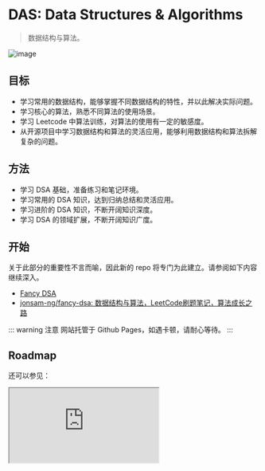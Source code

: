 # DAS: Data Structures & Algorithms

> 数据结构与算法。

![image](https://cdn.staticaly.com/gh/jonsam-ng/image-hosting@master/2022/image.2bfuvnqxdqtc.webp)

## 目标

- 学习常用的数据结构，能够掌握不同数据结构的特性，并以此解决实际问题。
- 学习核心的算法，熟悉不同算法的使用场景。
- 学习 Leetcode 中算法训练，对算法的使用有一定的敏感度。
- 从开源项目中学习数据结构和算法的灵活应用，能够利用数据结构和算法拆解复杂的问题。

## 方法

- 学习 DSA 基础，准备练习和笔记环境。
- 学习常用的 DSA 知识，达到归纳总结和灵活应用。
- 学习进阶的 DSA 知识，不断开阔知识深度。
- 学习 DSA 的领域扩展，不断开阔知识广度。

## 开始

关于此部分的重要性不言而喻，因此新的 repo 将专门为此建立。请参阅如下内容继续深入。

- [Fancy DSA](https://dsa.jonsam.site/)
- [jonsam-ng/fancy-dsa: 数据结构与算法，LeetCode刷题笔记，算法成长之路](https://github.com/jonsam-ng/fancy-dsa)

::: warning 注意
网站托管于 Github Pages，如遇卡顿，请耐心等待。
:::

## Roadmap

<XMindViewer src='/mind/数据结构与算法.xmind' />

还可以参见：

<IFrame src="https://coggle.it/diagram/W5E5tqYlrXvFJPsq/t/master-the-interview-click-here-for-course-link/c25f98c73a03f5b1107cd0e2f4bce29c9d78e31655e55cb0b785d56f0036c9d1"/>

如果无法查看，请参考：

![image](https://cdn.staticaly.com/gh/jonsam-ng/image-hosting@master/2022/image.2me0bwg3gl40.webp)

## 继续

本话题将秉持总结和扩展之目标，并对 [Fancy DSA](https://dsa.jonsam.site/) 的内容进行归纳总结和扩展。

## 资源

相关书籍：

- [算法(第4版) | 氧气空间](https://ox.jonsam.site/book/0df928/)
- [Java常用算法手册 | 氧气空间](https://ox.jonsam.site/book/4fb523/)
- [算法精解:C语言描述 | 氧气空间](https://ox.jonsam.site/book/5d42a0/)
- [大话数据结构 | 氧气空间](https://ox.jonsam.site/book/a92694/)
- [数据结构与算法分析:Java语言描述 | 氧气空间](https://ox.jonsam.site/book/0eafbe/)

## 参考

可视化：

- [数据结构和算法动态可视化 (Chinese) - VisuAlgo](https://visualgo.net/zh)
- [Data Structure Visualization](https://www.cs.usfca.edu/~galles/visualization/Algorithms.html)
- [Algorithm Visualizer](https://algorithm-visualizer.org/)
- [Sorting Algorithms Animations | Toptal®](https://www.toptal.com/developers/sorting-algorithms)

综合：

- [dunwu/algorithm-tutorial: 算法和数据结构教程](https://github.com/dunwu/algorithm-tutorial)
- [Programiz 数据结构和算法教程](https://miz.apachecn.org/#/docs/dsal/README)
- [Seanforfun/Algorithm-and-Leetcode](https://github.com/Seanforfun/Algorithm-and-Leetcode)
